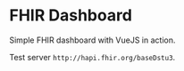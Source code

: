 # FHIR Dashboard
Simple FHIR dashboard with VueJS in action.

Test server `http://hapi.fhir.org/baseDstu3`.
